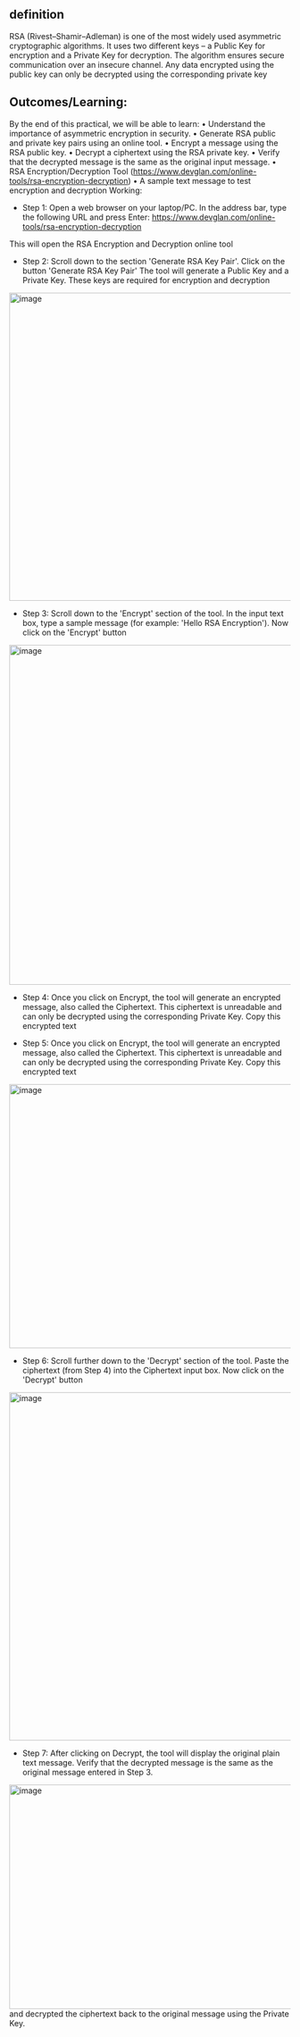## definition
RSA (Rivest–Shamir–Adleman) is one of the most widely used asymmetric cryptographic algorithms. It uses two different keys – a Public Key for encryption and a Private Key for decryption. The algorithm ensures secure communication over an insecure channel. Any data encrypted using the public key can only be decrypted using the corresponding private key

## Outcomes/Learning:
By the end of this practical, we will be able to learn:
•	Understand the importance of asymmetric encryption in security.
•	Generate RSA public and private key pairs using an online tool.
•	Encrypt a message using the RSA public key.
•	Decrypt a ciphertext using the RSA private key.
•	Verify that the decrypted message is the same as the original input message.
•	RSA Encryption/Decryption Tool (https://www.devglan.com/online-tools/rsa-encryption-decryption)
•	A sample text message to test encryption and decryption
Working:
- Step 1: Open a web browser on your laptop/PC. In the address bar, type the following URL and press Enter:
https://www.devglan.com/online-tools/rsa-encryption-decryption

This will open the RSA Encryption and Decryption online tool
- Step 2: Scroll down to the section 'Generate RSA Key Pair'.
  Click on the button 'Generate RSA Key Pair'
The tool will generate a Public Key and a Private Key.
  These keys are required for encryption and decryption

<img width="648" height="552" alt="image" src="https://github.com/user-attachments/assets/a1f3b6a6-1923-4784-8717-9adb166b4ed1"/>

- Step 3: Scroll down to the 'Encrypt' section of the tool.
 In the input text box, type a sample message (for example: 'Hello RSA Encryption').
 Now click on the 'Encrypt' button

<img width="576" height="609" alt="image" src="https://github.com/user-attachments/assets/49f6025f-22fb-42ce-b685-af8c6064fc3e"/>

- Step 4: Once you click on Encrypt, the tool will generate an encrypted message, also called the Ciphertext.
 This ciphertext is unreadable and can only be decrypted using the corresponding Private Key.
 Copy this encrypted text

- Step 5: Once you click on Encrypt, the tool will generate an encrypted message, also called the Ciphertext.
 This ciphertext is unreadable and can only be decrypted using the corresponding Private Key.
 Copy this encrypted text

<img width="646" height="473" alt="image" src="https://github.com/user-attachments/assets/496bd9a5-8985-4710-987e-0b74732a7f4e"/>

- Step 6: Scroll further down to the 'Decrypt' section of the tool.
 Paste the ciphertext (from Step 4) into the Ciphertext input  box.
 Now click on the 'Decrypt' button

<img width="576" height="624" alt="image" src="https://github.com/user-attachments/assets/ebe8d3ed-19c8-4b30-bc5f-ca2f68c33264"/>

- Step 7: After clicking on Decrypt, the tool will display the original plain text message.
 Verify that the decrypted message is the same as the original message entered in Step 3.

<img width="670" height="402" alt="image" src="https://github.com/user-attachments/assets/c56320c0-b1a1-431f-ae99-cfe26bde7fe8"/>
and decrypted the ciphertext back to the original message using the Private Key.
